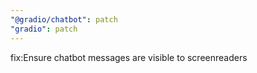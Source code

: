 ```yaml
---
"@gradio/chatbot": patch
"gradio": patch
---
```


fix:Ensure chatbot messages are visible to screenreaders
